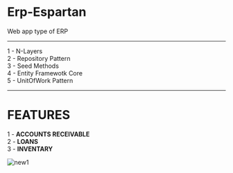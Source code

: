 # Erp-Espartan
Web app type of ERP

---------

1 - N-Layers <br/>
2 - Repository Pattern <br/>
3 - Seed Methods <br/>
4 - Entity Framewotk Core <br/>
5 - UnitOfWork Pattern <br/>

---------
<h1>FEATURES</h1>

1 - <strong>ACCOUNTS RECEIVABLE</strong> <br/>
2 - <strong>LOANS</strong> <br/>
3 - <strong>INVENTARY</strong> <br/>


![new1](https://user-images.githubusercontent.com/38229144/72772074-68c67500-3bd9-11ea-9e1d-81ad68a91e49.gif)

